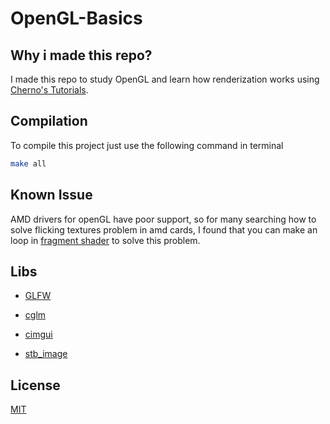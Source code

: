# OpenGL-Basics
## Why i made this repo?

I made this repo to study OpenGL and learn how renderization works using [Cherno's Tutorials].


## Compilation

To compile this project just use the following command in terminal
```sh 
make all
```

## Known Issue

AMD drivers for openGL have poor support, so for many searching how to solve flicking textures problem in amd cards, I found that you can make an loop in [fragment shader] to solve this problem.  

## Libs

- [GLFW](https://www.glfw.org/) 

- [cglm](https://github.com/recp/cglm)

- [cimgui](https://github.com/cimgui/cimgui)

- [stb_image](https://github.com/nothings/stb)

## License

[MIT](LICENSE)

[Cherno's Tutorials]: https://www.youtube.com/playlist?list=PLlrATfBNZ98foTJPJ_Ev03o2oq3-GGOS2
[fragment shader]: asset/shaders/BasicBatchRender.glsl
